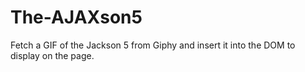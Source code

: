 # The-AJAXson5
Fetch a GIF of the Jackson 5 from Giphy and insert it into the DOM to display on the page. 
